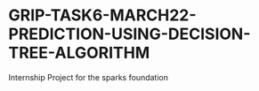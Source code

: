 # GRIP-TASK6-MARCH22-PREDICTION-USING-DECISION-TREE-ALGORITHM
Internship Project for the sparks foundation
